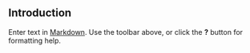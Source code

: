 ## Introduction

Enter text in [Markdown](http://daringfireball.net/projects/markdown/). Use the toolbar above, or click the **?** button for formatting help.
